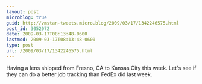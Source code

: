 ```yaml
---
layout: post
microblog: true
guid: http://vmstan-tweets.micro.blog/2009/03/17/1342246575.html
post_id: 3052072
date: 2009-03-17T08:13:48-0600
lastmod: 2009-03-17T08:13:48-0600
type: post
url: /2009/03/17/1342246575.html
---
```

Having a lens shipped from Fresno, CA to Kansas City this week. Let's see if they can do a better job tracking than FedEx did last week.
